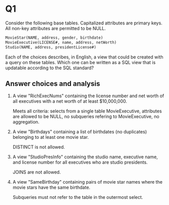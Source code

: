 Q1
=

Consider the following base tables. Capitalized attributes are primary keys. All non-key attributes are permitted to be NULL.

```sql
MovieStar(NAME, address, gender, birthdate)
MovieExecutive(LICENSE#, name, address, netWorth)
Studio(NAME, address, presidentLicense#)
```

Each of the choices describes, in English, a view that could be created with a query on these tables. Which one can be written as a SQL view that is updatable according to the SQL standard?

Answer choices and analysis
-

1. A view "RichExecNums" containing the license number and net worth of all executives with a net worth of at least $10,000,000.

    Meets all criteria: selects from a single table MovieExecutive, attributes are allowed to be NULL, no subqueries refering to MovieExecutive, no aggregation. 

2. A view "Birthdays" containing a list of birthdates (no duplicates) belonging to at least one movie star.

    DISTINCT is not allowed.

3. A view "StudioPresInfo" containing the studio name, executive name, and license number for all executives who are studio presidents.

    JOINS are not allowed.

4. A view "SameBirthday" containing pairs of movie star names where the movie stars have the same birthdate. 

    Subqueries must not refer to the table in the outermost select.

